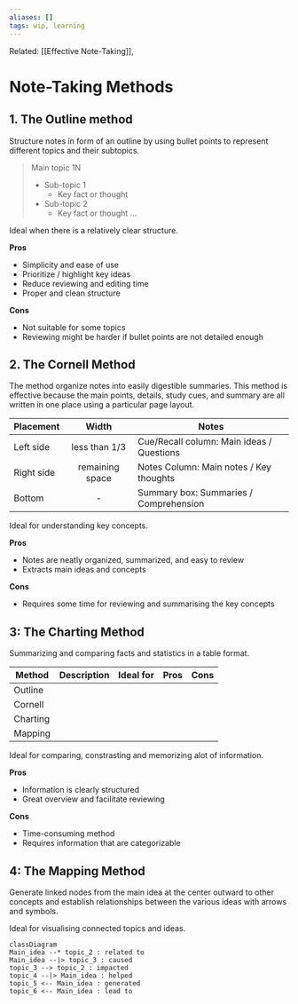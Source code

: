 ```yaml
---
aliases: []
tags: wip, learning
---
```

Related: [[Effective Note-Taking]], 

# Note-Taking Methods

## 1. The Outline method

Structure notes in form of an outline by using bullet points to represent different topics and their subtopics.

>Main topic 1N
>* Sub-topic 1
>	* Key fact or thought
>* Sub-topic 2
>	* Key fact or thought
> ...

Ideal when there is a relatively clear structure.

**Pros**

* Simplicity and ease of use
* Prioritize / highlight key ideas
* Reduce reviewing and editing time
* Proper and clean structure

**Cons**

* Not suitable for some topics
* Reviewing might be harder if bullet points are not detailed enough

## 2. The Cornell Method

The method organize notes into easily digestible summaries. This method is effective because the main points, details, study cues, and summary are all written in one place using a particular page layout.

| Placement  |      Width      | Notes                                     |
| ---------- |:---------------:| ----------------------------------------- |
| Left side  |  less than 1/3  | Cue/Recall column: Main ideas / Questions |
| Right side | remaining space | Notes Column: Main notes / Key thoughts   |
| Bottom     |        -        | Summary box: Summaries / Comprehension    |

Ideal for understanding key concepts.

**Pros**

* Notes are neatly organized, summarized, and easy to review 
* Extracts main ideas and concepts

**Cons**

* Requires some time for reviewing and summarising the key concepts

## 3: The Charting Method

Summarizing and comparing facts and statistics in a table format.

| Method   | Description | Ideal for | Pros | Cons |
| -------- | ----------- | --------- | ---- | ---- |
| Outline  |             |           |      |      |
| Cornell  |             |           |      |      |
| Charting |             |           |      |      |
| Mapping  |             |           |      |      |

Ideal for comparing, constrasting and memorizing alot of information.

**Pros**

* Information is clearly structured
* Great overview and facilitate reviewing

**Cons**

* Time-consuming method
* Requires information that are categorizable

## 4: The Mapping Method

Generate linked nodes from the main idea at the center outward to other concepts and establish relationships between the various ideas with arrows and symbols.

Ideal for visualising connected topics and ideas.

```mermaid
classDiagram
Main_idea --* topic_2 : related to
Main_idea --|> topic_3 : caused
topic_3 --> topic_2 : impacted
topic_4 --|> Main_idea : helped
topic_5 <-- Main_idea : generated
topic_6 <-- Main_idea : lead to
```




